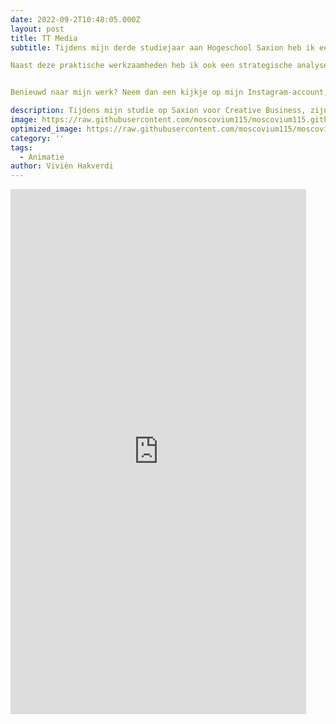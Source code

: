 ```yaml
---
date: 2022-09-2T10:48:05.000Z
layout: post
title: TT Media
subtitle: Tijdens mijn derde studiejaar aan Hogeschool Saxion heb ik een uitdagende en leerzame stage van een half jaar gelopen bij TT Media, een videoproductiebedrijf. Gedurende deze periode heb ik mij vooral gericht op montagewerk in Adobe Premiere Pro, waarin ik mij heb gespecialiseerd. Door het vele montagewerk heb ik veel geleerd over geluids- en kleurbewerking, evenals het selecteren van de juiste muziek en effecten. Een van de belangrijkste projecten die ik heb uitgevoerd, was de documentaire "Skills the Finals." Naast de montage heb ik ook geholpen met filmen en het verzorgen van het geluid. Verder heb ik bijgedragen aan de ontwikkeling van nieuwe formats en concepten, waarbij ik mijn creatieve inzichten heb ingezet. 

Naast deze praktische werkzaamheden heb ik ook een strategische analyse uitgevoerd om te onderzoeken hoe TT Media zich in de markt positioneert. Deze analyse gaf het bedrijf bruikbare inzichten, die ze direct hebben toegepast. Uiteindelijk heb ik mijn stage bij TT Media met een 9 afgerond.


Benieuwd naar mijn werk? Neem dan een kijkje op mijn Instagram-account, waar ik een selectie van mijn projecten deel en je een indruk krijgt van mijn creatieve proces tijdens mijn stageperiode bij TT Media. 

description: Tijdens mijn studie op Saxion voor Creative Business, zijn we bezig geweest met drie onderdelen met betrekking tot audio visueel. De drie onderdelen waren een podcast (hier was ik de interviewer),  maar ook het maken van een animatie en een trailer. De laatste twee waren mijn taken. Dit is mijn animatie voor de podcast Waterpolitie.
image: https://raw.githubusercontent.com/moscovium115/moscovium115.github.io/master/assets/img/Screenshot%20from%202022-12-03%2014-33-43.png
optimized_image: https://raw.githubusercontent.com/moscovium115/moscovium115.github.io/master/assets/img/Screenshot%20from%202022-12-03%2014-33-43.png
category: ''
tags:
  - Animatie
author: Vivièn Hakverdi
---
```

<iframe width="473" height="840" src="https://www.youtube.com/embed/DnNw2CPoaS4" title="Animatie Waterpolitie" frameborder="0" allow="accelerometer; autoplay; clipboard-write; encrypted-media; gyroscope; picture-in-picture" allowfullscreen></iframe>








